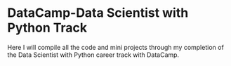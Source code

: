 # DataCamp-Data Scientist with Python Track

Here I will compile all the code and mini projects through my completion of the Data Scientist with Python career track with DataCamp.
